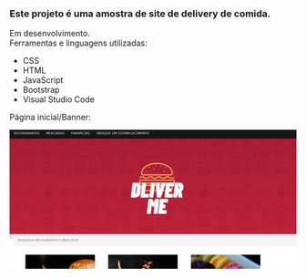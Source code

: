 ### Este projeto é uma amostra de site de delivery de comida. 
Em desenvolvimento.<br/>
Ferramentas e linguagens utilizadas:

- CSS
- HTML
- JavaScript
- Bootstrap
- Visual Studio Code

Página inicial/Banner:

<img src="dliver-banner.png"/>

